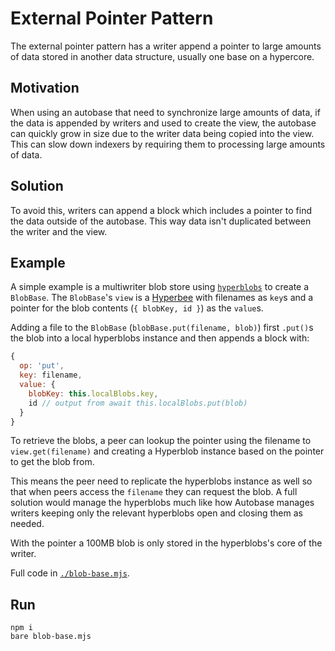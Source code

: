 # External Pointer Pattern

The external pointer pattern has a writer append a pointer to large amounts of data stored in another data structure, usually one base on a hypercore.

## Motivation

When using an autobase that need to synchronize large amounts of data, if the data is appended by writers and used to create the view, the autobase can quickly grow in size due to the writer data being copied into the view. This can slow down indexers by requiring them to processing large amounts of data.

## Solution

To avoid this, writers can append a block which includes a pointer to find the data outside of the autobase. This way data isn't duplicated between the writer and the view.

## Example

A simple example is a multiwriter blob store using [`hyperblobs`](https://github.com/holepunchto/hyperblobs) to create a `BlobBase`. The `BlobBase`'s `view` is a [Hyperbee](https://github.com/holepunchto/hyperbee) with filenames as `key`s and a pointer for the blob contents (`{ blobKey, id }`) as the `value`s.

Adding a file to the `BlobBase` (`blobBase.put(filename, blob)`) first `.put()`s the blob into a local hyperblobs instance and then appends a block with:

```js
{
  op: 'put',
  key: filename,
  value: {
    blobKey: this.localBlobs.key,
    id // output from await this.localBlobs.put(blob)
  }
}
```

To retrieve the blobs, a peer can lookup the pointer using the filename to `view.get(filename)` and creating a Hyperblob instance based on the pointer to get the blob from.

This means the peer need to replicate the hyperblobs instance as well so that when peers access the `filename` they can request the blob. A full solution would manage the hyperblobs much like how Autobase manages writers keeping only the relevant hyperblobs open and closing them as needed.

With the pointer a 100MB blob is only stored in the hyperblobs's core of the writer.

Full code in [`./blob-base.mjs`](./blob-base.mjs).

## Run

```console
npm i
bare blob-base.mjs
```
